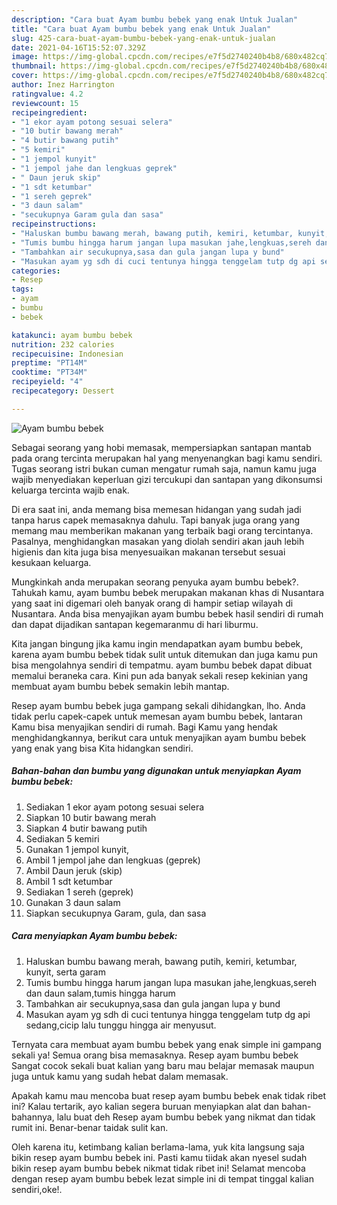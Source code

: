 ```yaml
---
description: "Cara buat Ayam bumbu bebek yang enak Untuk Jualan"
title: "Cara buat Ayam bumbu bebek yang enak Untuk Jualan"
slug: 425-cara-buat-ayam-bumbu-bebek-yang-enak-untuk-jualan
date: 2021-04-16T15:52:07.329Z
image: https://img-global.cpcdn.com/recipes/e7f5d2740240b4b8/680x482cq70/ayam-bumbu-bebek-foto-resep-utama.jpg
thumbnail: https://img-global.cpcdn.com/recipes/e7f5d2740240b4b8/680x482cq70/ayam-bumbu-bebek-foto-resep-utama.jpg
cover: https://img-global.cpcdn.com/recipes/e7f5d2740240b4b8/680x482cq70/ayam-bumbu-bebek-foto-resep-utama.jpg
author: Inez Harrington
ratingvalue: 4.2
reviewcount: 15
recipeingredient:
- "1 ekor ayam potong sesuai selera"
- "10 butir bawang merah"
- "4 butir bawang putih"
- "5 kemiri"
- "1 jempol kunyit"
- "1 jempol jahe dan lengkuas geprek"
- " Daun jeruk skip"
- "1 sdt ketumbar"
- "1 sereh geprek"
- "3 daun salam"
- "secukupnya Garam gula dan sasa"
recipeinstructions:
- "Haluskan bumbu bawang merah, bawang putih, kemiri, ketumbar, kunyit, serta garam"
- "Tumis bumbu hingga harum jangan lupa masukan jahe,lengkuas,sereh dan daun salam,tumis hingga harum"
- "Tambahkan air secukupnya,sasa dan gula jangan lupa y bund"
- "Masukan ayam yg sdh di cuci tentunya hingga tenggelam tutp dg api sedang,cicip lalu tunggu hingga air menyusut."
categories:
- Resep
tags:
- ayam
- bumbu
- bebek

katakunci: ayam bumbu bebek 
nutrition: 232 calories
recipecuisine: Indonesian
preptime: "PT14M"
cooktime: "PT34M"
recipeyield: "4"
recipecategory: Dessert

---
```



![Ayam bumbu bebek](https://img-global.cpcdn.com/recipes/e7f5d2740240b4b8/680x482cq70/ayam-bumbu-bebek-foto-resep-utama.jpg)

Sebagai seorang yang hobi memasak, mempersiapkan santapan mantab pada orang tercinta merupakan hal yang menyenangkan bagi kamu sendiri. Tugas seorang istri bukan cuman mengatur rumah saja, namun kamu juga wajib menyediakan keperluan gizi tercukupi dan santapan yang dikonsumsi keluarga tercinta wajib enak.

Di era  saat ini, anda memang bisa memesan hidangan yang sudah jadi tanpa harus capek memasaknya dahulu. Tapi banyak juga orang yang memang mau memberikan makanan yang terbaik bagi orang tercintanya. Pasalnya, menghidangkan masakan yang diolah sendiri akan jauh lebih higienis dan kita juga bisa menyesuaikan makanan tersebut sesuai kesukaan keluarga. 



Mungkinkah anda merupakan seorang penyuka ayam bumbu bebek?. Tahukah kamu, ayam bumbu bebek merupakan makanan khas di Nusantara yang saat ini digemari oleh banyak orang di hampir setiap wilayah di Nusantara. Anda bisa menyajikan ayam bumbu bebek hasil sendiri di rumah dan dapat dijadikan santapan kegemaranmu di hari liburmu.

Kita jangan bingung jika kamu ingin mendapatkan ayam bumbu bebek, karena ayam bumbu bebek tidak sulit untuk ditemukan dan juga kamu pun bisa mengolahnya sendiri di tempatmu. ayam bumbu bebek dapat dibuat memalui beraneka cara. Kini pun ada banyak sekali resep kekinian yang membuat ayam bumbu bebek semakin lebih mantap.

Resep ayam bumbu bebek juga gampang sekali dihidangkan, lho. Anda tidak perlu capek-capek untuk memesan ayam bumbu bebek, lantaran Kamu bisa menyajikan sendiri di rumah. Bagi Kamu yang hendak menghidangkannya, berikut cara untuk menyajikan ayam bumbu bebek yang enak yang bisa Kita hidangkan sendiri.

<!--inarticleads1-->

##### Bahan-bahan dan bumbu yang digunakan untuk menyiapkan Ayam bumbu bebek:

1. Sediakan 1 ekor ayam potong sesuai selera
1. Siapkan 10 butir bawang merah
1. Siapkan 4 butir bawang putih
1. Sediakan 5 kemiri
1. Gunakan 1 jempol kunyit,
1. Ambil 1 jempol jahe dan lengkuas (geprek)
1. Ambil  Daun jeruk (skip)
1. Ambil 1 sdt ketumbar
1. Sediakan 1 sereh (geprek)
1. Gunakan 3 daun salam
1. Siapkan secukupnya Garam, gula, dan sasa




<!--inarticleads2-->

##### Cara menyiapkan Ayam bumbu bebek:

1. Haluskan bumbu bawang merah, bawang putih, kemiri, ketumbar, kunyit, serta garam
1. Tumis bumbu hingga harum jangan lupa masukan jahe,lengkuas,sereh dan daun salam,tumis hingga harum
1. Tambahkan air secukupnya,sasa dan gula jangan lupa y bund
1. Masukan ayam yg sdh di cuci tentunya hingga tenggelam tutp dg api sedang,cicip lalu tunggu hingga air menyusut.




Ternyata cara membuat ayam bumbu bebek yang enak simple ini gampang sekali ya! Semua orang bisa memasaknya. Resep ayam bumbu bebek Sangat cocok sekali buat kalian yang baru mau belajar memasak maupun juga untuk kamu yang sudah hebat dalam memasak.

Apakah kamu mau mencoba buat resep ayam bumbu bebek enak tidak ribet ini? Kalau tertarik, ayo kalian segera buruan menyiapkan alat dan bahan-bahannya, lalu buat deh Resep ayam bumbu bebek yang nikmat dan tidak rumit ini. Benar-benar taidak sulit kan. 

Oleh karena itu, ketimbang kalian berlama-lama, yuk kita langsung saja bikin resep ayam bumbu bebek ini. Pasti kamu tiidak akan nyesel sudah bikin resep ayam bumbu bebek nikmat tidak ribet ini! Selamat mencoba dengan resep ayam bumbu bebek lezat simple ini di tempat tinggal kalian sendiri,oke!.

